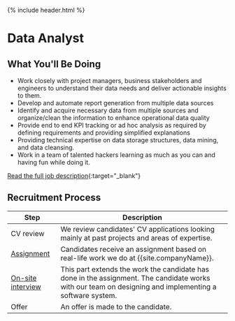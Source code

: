 {% include header.html %}

# Data Analyst 

## What You'll Be Doing 

- Work closely with project managers, business stakeholders and engineers to understand their data needs and deliver actionable insights to them.
- Develop and automate report generation from multiple data sources
- Identify and acquire necessary data from multiple sources and organize/clean the information to enhance operational data quality
- Provide end to end KPI tracking or ad hoc analysis as required by defining requirements and providing simplified explanations
- Providing technical expertise on data storage structures, data mining, and data cleansing.
- Work in a team of talented hackers learning as much as you can and having fun while doing it.

[Read the full job description](https://glispa.workable.com/j/24B58871C7){:target="_blank"}

## Recruitment Process

| Step | Description |
|---|---|
| CV review | We review candidates' CV applications looking mainly at past projects and areas of expertise. |
| [Assignment](assignment) | Candidates receive an assignment based on real-life work we do at {{site.companyName}}. |
| [On-site interview](/on-site.md) | This part extends the work the candidate has done in the assignment. The candidate works with our team on designing and implementing a software system. |
| Offer | An offer is made to the candidate. |
